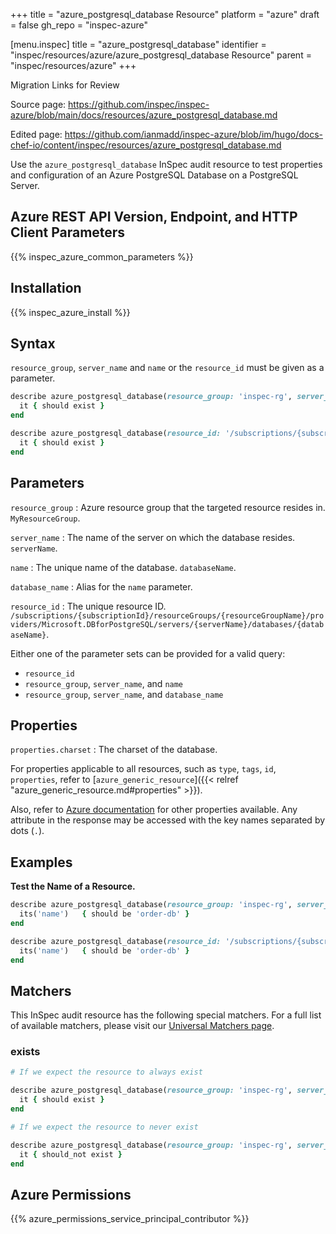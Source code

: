 +++
title = "azure_postgresql_database Resource"
platform = "azure"
draft = false
gh_repo = "inspec-azure"

[menu.inspec]
title = "azure_postgresql_database"
identifier = "inspec/resources/azure/azure_postgresql_database Resource"
parent = "inspec/resources/azure"
+++

<div class="admonition-note">
<p class="admonition-note-title">Migration Links for Review</p>
<div class="admonition-note-text">
<p>Source page: <a href="https://github.com/inspec/inspec-azure/blob/main/docs/resources/azure_postgresql_database.md">https://github.com/inspec/inspec-azure/blob/main/docs/resources/azure_postgresql_database.md</a></p>
<p>Edited page: <a href="https://github.com/ianmadd/inspec-azure/blob/im/hugo/docs-chef-io/content/inspec/resources/azure_postgresql_database.md">https://github.com/ianmadd/inspec-azure/blob/im/hugo/docs-chef-io/content/inspec/resources/azure_postgresql_database.md</a></p>
</div>
</div>


Use the `azure_postgresql_database` InSpec audit resource to test properties and configuration of an Azure PostgreSQL Database on a PostgreSQL Server.

## Azure REST API Version, Endpoint, and HTTP Client Parameters

{{% inspec_azure_common_parameters %}}

## Installation

{{% inspec_azure_install %}}

## Syntax

`resource_group`, `server_name` and `name` or the `resource_id` must be given as a parameter.
```ruby
describe azure_postgresql_database(resource_group: 'inspec-rg', server_name: 'customer_server', name: 'order-db') do
  it { should exist }
end
```
```ruby
describe azure_postgresql_database(resource_id: '/subscriptions/{subscriptionId}/resourceGroups/{resourceGroupName}/providers/Microsoft.DBforPostgreSQL/servers/{serverName}/databases/{databaseName}') do
  it { should exist }
end
```

## Parameters

`resource_group`
: Azure resource group that the targeted resource resides in. `MyResourceGroup`.

`server_name`
: The name of the server on which the database resides. `serverName`.

`name`
: The unique name of the database. `databaseName`.

`database_name`
: Alias for the `name` parameter.

`resource_id`
: The unique resource ID. `/subscriptions/{subscriptionId}/resourceGroups/{resourceGroupName}/providers/Microsoft.DBforPostgreSQL/servers/{serverName}/databases/{databaseName}`.

Either one of the parameter sets can be provided for a valid query:
- `resource_id`
- `resource_group`, `server_name`, and `name`
- `resource_group`, `server_name`, and `database_name`

## Properties

`properties.charset`
: The charset of the database.

For properties applicable to all resources, such as `type`, `tags`, `id`, `properties`, refer to [`azure_generic_resource`]({{< relref "azure_generic_resource.md#properties" >}}).

Also, refer to [Azure documentation](https://docs.microsoft.com/en-us/rest/api/postgresql/databases/get#database) for other properties available. 
Any attribute in the response may be accessed with the key names separated by dots (`.`).

## Examples

**Test the Name of a Resource.**

```ruby
describe azure_postgresql_database(resource_group: 'inspec-rg', server_name: 'customer_server', name: 'order-db') do
  its('name')   { should be 'order-db' }
end
```
```ruby
describe azure_postgresql_database(resource_id: '/subscriptions/{subscriptionId}/resourceGroups/{resourceGroupName}/providers/Microsoft.DBforPostgreSQL/servers/{serverName}/databases/order-db') do
  its('name')   { should be 'order-db' }
end
```

## Matchers

This InSpec audit resource has the following special matchers. For a full list of available matchers, please visit our [Universal Matchers page](https://docs.chef.io/inspec/matchers/).

### exists

```ruby
# If we expect the resource to always exist

describe azure_postgresql_database(resource_group: 'inspec-rg', server_name: 'customer_server', name: 'order-db') do
  it { should exist }
end

# If we expect the resource to never exist

describe azure_postgresql_database(resource_group: 'inspec-rg', server_name: 'customer_server', name: 'order-db') do
  it { should_not exist }
end
```

## Azure Permissions

{{% azure_permissions_service_principal_contributor %}}
